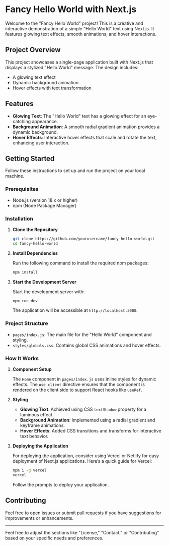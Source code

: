 # Fancy Hello World with Next.js

Welcome to the "Fancy Hello World" project! This is a creative and interactive demonstration of a simple "Hello World" text using Next.js. It features glowing text effects, smooth animations, and hover interactions.

## Project Overview

This project showcases a single-page application built with Next.js that displays a stylized "Hello World" message. The design includes:
- A glowing text effect
- Dynamic background animation
- Hover effects with text transformation

## Features

- **Glowing Text**: The "Hello World" text has a glowing effect for an eye-catching appearance.
- **Background Animation**: A smooth radial gradient animation provides a dynamic background.
- **Hover Effects**: Interactive hover effects that scale and rotate the text, enhancing user interaction.

## Getting Started

Follow these instructions to set up and run the project on your local machine.

### Prerequisites

- Node.js (version 18.x or higher)
- npm (Node Package Manager)

### Installation

1. **Clone the Repository**

   ```bash
   git clone https://github.com/yourusername/fancy-hello-world.git
   cd fancy-hello-world
   ```

2. **Install Dependencies**

   Run the following command to install the required npm packages:

   ```bash
   npm install
   ```

3. **Start the Development Server**

   Start the development server with:

   ```bash
   npm run dev
   ```

   The application will be accessible at `http://localhost:3000`.

### Project Structure

- `pages/index.js`: The main file for the "Hello World" component and styling.
- `styles/globals.css`: Contains global CSS animations and hover effects.

### How It Works

1. **Component Setup**

   The `Home` component in `pages/index.js` uses inline styles for dynamic effects. The `use client` directive ensures that the component is rendered on the client side to support React hooks like `useRef`.

2. **Styling**

   - **Glowing Text**: Achieved using CSS `textShadow` property for a luminous effect.
   - **Background Animation**: Implemented using a radial gradient and keyframe animations.
   - **Hover Effects**: Added CSS transitions and transforms for interactive text behavior.

3. **Deploying the Application**

   For deploying the application, consider using Vercel or Netlify for easy deployment of Next.js applications. Here’s a quick guide for Vercel:

   ```bash
   npm i -g vercel
   vercel
   ```

   Follow the prompts to deploy your application.

## Contributing

Feel free to open issues or submit pull requests if you have suggestions for improvements or enhancements.

---

Feel free to adjust the sections like "License," "Contact," or "Contributing" based on your specific needs and preferences.
